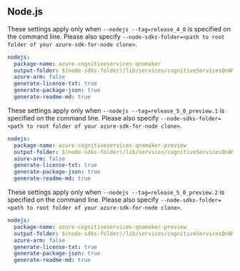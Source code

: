 ## Node.js

These settings apply only when `--nodejs --tag=release_4_0` is specified on the command line.
Please also specify `--node-sdks-folder=<path to root folder of your azure-sdk-for-node clone>`.

``` yaml $(tag) == 'release_4_0' && $(nodejs)
nodejs:
  package-name: azure-cognitiveservices-qnamaker
  output-folder: $(node-sdks-folder)/lib/services/cognitiveServicesQnAMaker
  azure-arm: false
  generate-license-txt: true
  generate-package-json: true
  generate-readme-md: true
```

These settings apply only when `--nodejs --tag=release_5_0_preview.1` is specified on the command line.
Please also specify `--node-sdks-folder=<path to root folder of your azure-sdk-for-node clone>`.

``` yaml $(tag) == 'release_5_0_preview.1' && $(nodejs)
nodejs:
  package-name: azure-cognitiveservices-qnamaker-preview
  output-folder: $(node-sdks-folder)/lib/services/cognitiveServicesQnAMaker/preview
  azure-arm: false
  generate-license-txt: true
  generate-package-json: true
  generate-readme-md: true
```

These settings apply only when `--nodejs --tag=release_5_0_preview.2` is specified on the command line.
Please also specify `--node-sdks-folder=<path to root folder of your azure-sdk-for-node clone>`.

``` yaml $(tag) == 'release_5_0_preview.2' && $(nodejs)
nodejs:
  package-name: azure-cognitiveservices-qnamaker-preview
  output-folder: $(node-sdks-folder)/lib/services/cognitiveServicesQnAMaker/preview
  azure-arm: false
  generate-license-txt: true
  generate-package-json: true
  generate-readme-md: true
```
